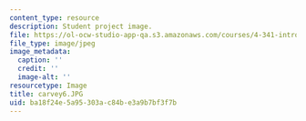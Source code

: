 ```yaml
---
content_type: resource
description: Student project image.
file: https://ol-ocw-studio-app-qa.s3.amazonaws.com/courses/4-341-introduction-to-photography-fall-2002/ba18f24e5a95303ac84be3a9b7bf3f7b_carvey6.JPG
file_type: image/jpeg
image_metadata:
  caption: ''
  credit: ''
  image-alt: ''
resourcetype: Image
title: carvey6.JPG
uid: ba18f24e-5a95-303a-c84b-e3a9b7bf3f7b
---
```

